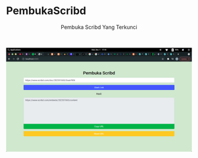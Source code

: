 <p align="center"> 
<h1>PembukaScribd</h1> 
<p>
<p align="center">Pembuka Scribd Yang Terkunci</p>
<br><br>
<img src="Screenshot from 2021-12-01 17-20-00.png" alt="gambar">
